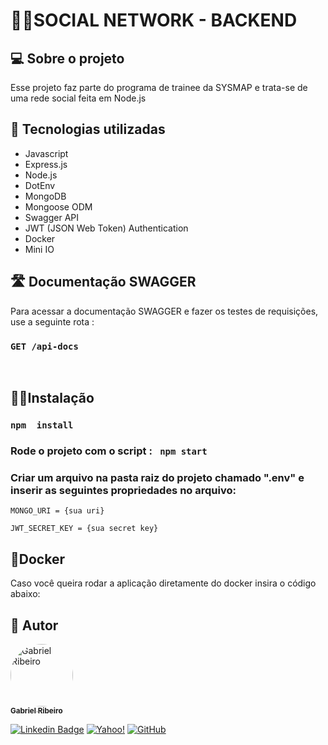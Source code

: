 # 👩‍👦SOCIAL NETWORK - BACKEND

## 💻 Sobre o projeto
 Esse projeto faz parte do programa de trainee da SYSMAP e trata-se de uma rede social feita em Node.js
 
## 🧰 Tecnologias utilizadas

* Javascript
* Express.js
* Node.js
* DotEnv
* MongoDB
* Mongoose ODM
* Swagger API
* JWT (JSON Web Token) Authentication
* Docker
* Mini IO


## 🛣 Documentação SWAGGER
  Para acessar  a documentação SWAGGER e fazer os testes de requisições, use a seguinte rota :
###  ```GET /api-docs```

<br>

## 👩‍💻Instalação
 ### ```npm  install ```
 ### Rode o projeto com o script : ``` npm start```
 ### Criar um arquivo na pasta raiz do projeto chamado ".env" e inserir as seguintes propriedades no arquivo:
 ```
 MONGO_URI = {sua uri}
 ```
 ```
 JWT_SECRET_KEY = {sua secret key}
 ```
 
 ## 🐋Docker
Caso você queira rodar a aplicação diretamente do docker insira o código abaixo:


<!---
```
docker run -p 3000:3000 -e "MONGO_URI={inserir aqui uri}" -e JWT_SECRET_KEY={inserir aqui chave} gahbr/vuttr
```
-->
## 🦸 Autor

<a href="https://github.com/Gahbr">
 <img style="border-radius: 50%;" src="https://avatars.githubusercontent.com/u/80289718?v=4" width="100px;" alt="Gabriel Ribeiro"/>
 <br />
 <sub><b>Gabriel Ribeiro</b></sub></a> <a href="https://github.com/Gahbr" title="github"></a>
 <br />

[![Linkedin Badge](https://img.shields.io/badge/-Gabriel-blue?style=flat-square&logo=Linkedin&logoColor=white&link=https://www.linkedin.com/in/gabriellribeiro1/)](https://www.linkedin.com/in/gabriellribeiro1/)
[![Yahoo!](https://img.shields.io/badge/Yahoo!-6001D2?style=flat-square&logo=Yahoo!&logoColor=white)](mailto:gabriell.ribeiro@yahoo.com)
[![GitHub](https://img.shields.io/badge/Gahbr-%23121011.svg?style=flat-square&logo=github&logoColor=white)](https://github.com/Gahbr)
